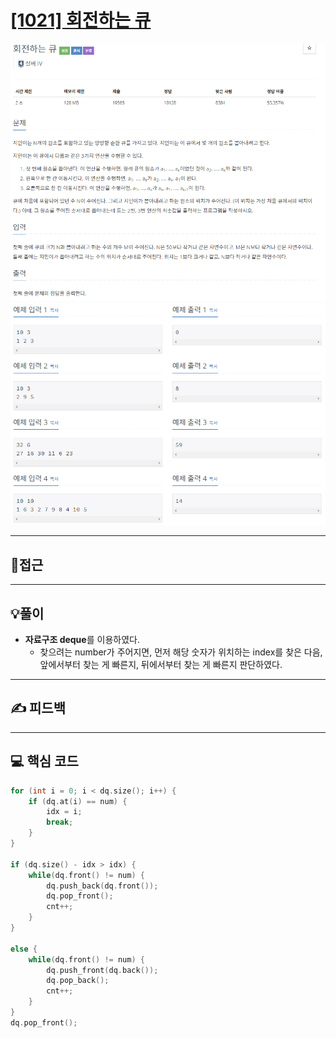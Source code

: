 # [[1021] 회전하는 큐](https://www.acmicpc.net/problem/1021)

![](imgs/1.PNG)
![](imgs/2.PNG)
___
## 🤔접근
___
## 💡풀이
- <b>자료구조 deque</b>를 이용하였다.
	- 찾으려는 number가 주어지면, 먼저 해당 숫자가 위치하는 index를 찾은 다음, 앞에서부터 찾는 게 빠른지, 뒤에서부터 찾는 게 빠른지 판단하였다.
___
## ✍ 피드백
___
## 💻 핵심 코드
```c++
for (int i = 0; i < dq.size(); i++) {
	if (dq.at(i) == num) {
		idx = i;
		break;
	}
}

if (dq.size() - idx > idx) {
	while(dq.front() != num) {
		dq.push_back(dq.front()); 
		dq.pop_front();
		cnt++;
	}
}

else {
	while(dq.front() != num) {
		dq.push_front(dq.back());
		dq.pop_back();
		cnt++;
	}
}
dq.pop_front();
```